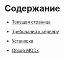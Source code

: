 # Содержание

* [Текущая страница](./Getting-Started.md)

* [Требования к серверу](./Server-Requirements/Server-Requirements.md)
* [Установка](./Installation/Installation.md)
* [Обзор MODx](./An-Overview-of-MODX/An-Overview-of-MODX.md)